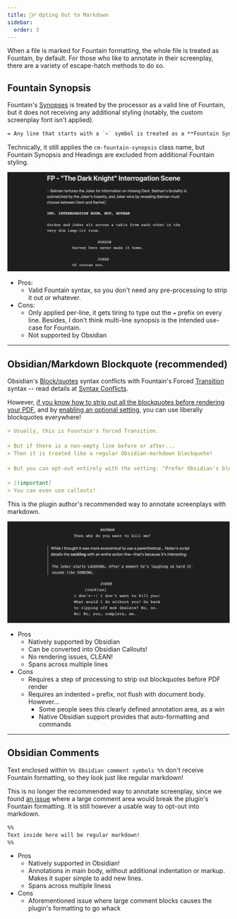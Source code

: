 ```yaml
---
title: 🙋‍♂️ Opting Out to Markdown
sidebar:
  order: 3
---
```


When a file is marked for Fountain formatting, the whole file is treated as Fountain, by default. For those who like to annotate in their screenplay, there are a variety of escape-hatch methods to do so.

## Fountain Synopsis

Fountain's [Synopses](https://fountain.io/syntax/#sections-and-synopses) is treated by the processor as a valid line of Fountain, but it does not receiving any additional styling (notably, the custom screenplay font isn't applied).

```md title="Synopsis.fountain.md"
= Any line that starts with a `=` symbol is treated as a **Fountain Synopsis**.
```

Technically, it still applies the `cm-fountain-synopsis` class name, but Fountain Synopsis and Headings are excluded from additional Fountain styling.

![demo of using synopsis](../../../assets/synopsis.png)

- Pros:
  - Valid Fountain syntax, so you don't need any pre-processing to strip it out or whatever.
- Cons:
  - Only applied per-line, it gets tiring to type out the `=` prefix on every line. Besides, I don't think multi-line synopsis is the intended use-case for Fountain.
  - Not supported by Obsidian

---

## Obsidian/Markdown Blockquote (recommended)

Obsidian's [Block/quotes](https://help.obsidian.md/syntax#Quotes) syntax conflicts with Fountain's Forced [Transition](https://fountain.io/syntax/#transition) syntax -- read details at [Syntax Conflicts](/resources/syntax-conflicts/).

However, [if you know how to strip out all the blockquotes before rendering your PDF](/resources/longform), and by [enabling an optional setting](️/references/settings/#-prefer-obsidians-blockquote-over-fountains-forced-transition), you can use liberally blockquotes everywhere!

```md title="Blockquote.fountain.md"
> Usually, this is Fountain's forced Transition.

> But if there is a non-empty line before or after...
> Then it is treated like a regular Obsidian-markdown blockquote!

> But you can opt-out entirely with the setting: "Prefer Obsidian's blockquote over Fountain's forced Transition"

> [!important]
> You can even use callouts!
```

This is the plugin author's recommended way to annotate screenplays with markdown.

![demo of using blockquote](../../../assets/blockquote.png)

- Pros
  - Natively supported by Obsidian
  - Can be converted into Obsidian Callouts!
  - No rendering issues, CLEAN!
  - Spans across multiple lines
- Cons
  - Requires a step of processing to strip out blockquotes before PDF render
  - Requires an indented `>` prefix, not flush with document body. However...
    - Some people sees this clearly defined annotation area, as a win
    - Native Obsidian support provides that auto-formatting and commands

---

## Obsidian Comments

Text enclosed within `%% Obsidian comment symbols %%` don't receive Fountain formatting, so they look just like regular markdown!

This is no longer the recommended way to annotate screenplay, since we found [an issue](https://github.com/chuangcaleb/obsidian-fountain-editor/pull/58) where a large comment area would break the plugin's Fountain formatting. It is still however a usable way to opt-out into markdown.

```md title="Obsidian Comments.fountain.md"
%%
Text inside here will be regular markdown!
%%

```

- Pros
  - Natively supported in Obsidian!
  - Annotations in main body, without additional indentation or markup. Makes it super simple to add new lines.
  - Spans across multiple liness
- Cons
  - Aforementioned issue where large comment blocks causes the plugin's formatting to go whack
